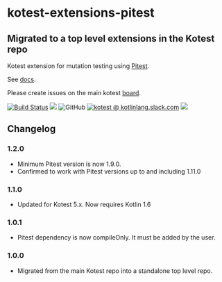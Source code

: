 # kotest-extensions-pitest

## Migrated to a top level extensions in the Kotest repo

Kotest extension for mutation testing using [Pitest](https://pitest.org/).

See [docs](https://kotest.io/docs/extensions/pitest.html).

Please create issues on the main kotest [board](https://github.com/kotest/kotest/issues).

[![Build Status](https://github.com/kotest/kotest-extensions-pitest/workflows/master/badge.svg)](https://github.com/kotest/kotest-extensions-pitest/actions)
[<img src="https://img.shields.io/maven-central/v/io.kotest.extensions/kotest-extensions-pitest.svg?label=latest%20release"/>](http://search.maven.org/#search|ga|1|kotest-extensions-pitest)
![GitHub](https://img.shields.io/github/license/kotest/kotest-extensions-pitest)
[![kotest @ kotlinlang.slack.com](https://img.shields.io/static/v1?label=kotlinlang&message=kotest&color=blue&logo=slack)](https://kotlinlang.slack.com/archives/CT0G9SD7Z)
[<img src="https://img.shields.io/nexus/s/https/s01.oss.sonatype.org/io.kotest.extensions/kotest-extensions-pitest.svg?label=latest%20snapshot"/>](https://oss.sonatype.org/content/repositories/snapshots/io/kotest/extensions/kotest-extensions-pitest/)

## Changelog

### 1.2.0

* Minimum Pitest version is now 1.9.0.
* Confirmed to work with Pitest versions up to and including 1.11.0

### 1.1.0

* Updated for Kotest 5.x. Now requires Kotlin 1.6

### 1.0.1

* Pitest dependency is now compileOnly. It must be added by the user.

### 1.0.0

* Migrated from the main Kotest repo into a standalone top level repo.

